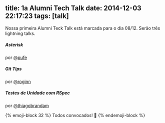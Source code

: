 title: 1a Alumni Tech Talk
date: 2014-12-03 22:17:23
tags: [talk]
---

Nossa primeira Alumni Teck Talk está marcada para o dia 08/12. Serão três lightning talks.

##### Asterisk
por [@pufe](http://github.com/pufe)

##### Git Tips
por [@roginn](http://github.com/roginn)

##### Testes de Unidade com RSpec
por [@thiagobrandam](http://github.com/thiagobrandam)


{% emoji-block 32 %}
    Todos convocados! :metal:
{% endemoji-block  %}
